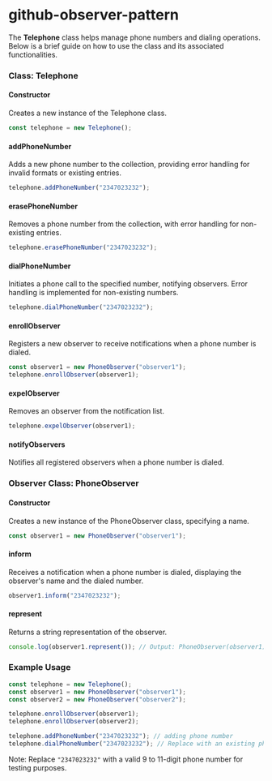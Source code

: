 # github-observer-pattern

The **Telephone** class helps manage phone numbers and dialing operations. Below is a brief guide on how to use the class and its associated functionalities.

### Class: Telephone

#### Constructor
Creates a new instance of the Telephone class.

```javascript
const telephone = new Telephone();
```

#### addPhoneNumber
Adds a new phone number to the collection, providing error handling for invalid formats or existing entries.

```javascript
telephone.addPhoneNumber("2347023232");
```

#### erasePhoneNumber
Removes a phone number from the collection, with error handling for non-existing entries.

```javascript
telephone.erasePhoneNumber("2347023232");
```

#### dialPhoneNumber
Initiates a phone call to the specified number, notifying observers. Error handling is implemented for non-existing numbers.

```javascript
telephone.dialPhoneNumber("2347023232");
```

#### enrollObserver
Registers a new observer to receive notifications when a phone number is dialed.

```javascript
const observer1 = new PhoneObserver("observer1");
telephone.enrollObserver(observer1);
```

#### expelObserver
Removes an observer from the notification list.

```javascript
telephone.expelObserver(observer1);
```

#### notifyObservers
Notifies all registered observers when a phone number is dialed.

### Observer Class: PhoneObserver

#### Constructor
Creates a new instance of the PhoneObserver class, specifying a name.

```javascript
const observer1 = new PhoneObserver("observer1");
```

#### inform
Receives a notification when a phone number is dialed, displaying the observer's name and the dialed number.

```javascript
observer1.inform("2347023232");
```

#### represent
Returns a string representation of the observer.

```javascript
console.log(observer1.represent()); // Output: PhoneObserver(observer1)
```

### Example Usage

```javascript
const telephone = new Telephone();
const observer1 = new PhoneObserver("observer1");
const observer2 = new PhoneObserver("observer2");

telephone.enrollObserver(observer1);
telephone.enrollObserver(observer2);

telephone.addPhoneNumber("2347023232"); // adding phone number
telephone.dialPhoneNumber("2347023232"); // Replace with an existing phone number
```

Note: Replace `"2347023232"` with a valid 9 to 11-digit phone number for testing purposes.
